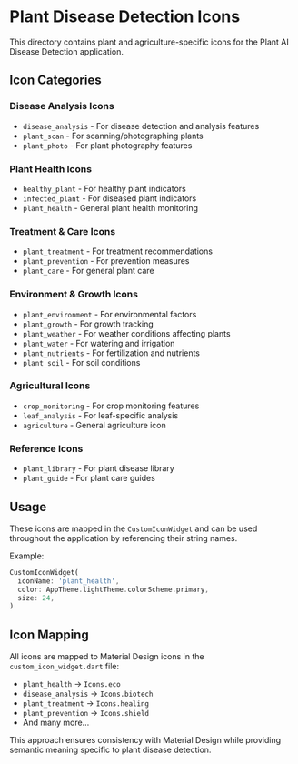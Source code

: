 # Plant Disease Detection Icons

This directory contains plant and agriculture-specific icons for the Plant AI Disease Detection application.

## Icon Categories

### Disease Analysis Icons
- `disease_analysis` - For disease detection and analysis features
- `plant_scan` - For scanning/photographing plants
- `plant_photo` - For plant photography features

### Plant Health Icons
- `healthy_plant` - For healthy plant indicators
- `infected_plant` - For diseased plant indicators
- `plant_health` - General plant health monitoring

### Treatment & Care Icons
- `plant_treatment` - For treatment recommendations
- `plant_prevention` - For prevention measures
- `plant_care` - For general plant care

### Environment & Growth Icons
- `plant_environment` - For environmental factors
- `plant_growth` - For growth tracking
- `plant_weather` - For weather conditions affecting plants
- `plant_water` - For watering and irrigation
- `plant_nutrients` - For fertilization and nutrients
- `plant_soil` - For soil conditions

### Agricultural Icons
- `crop_monitoring` - For crop monitoring features
- `leaf_analysis` - For leaf-specific analysis
- `agriculture` - General agriculture icon

### Reference Icons
- `plant_library` - For plant disease library
- `plant_guide` - For plant care guides

## Usage

These icons are mapped in the `CustomIconWidget` and can be used throughout the application by referencing their string names.

Example:
```dart
CustomIconWidget(
  iconName: 'plant_health',
  color: AppTheme.lightTheme.colorScheme.primary,
  size: 24,
)
```

## Icon Mapping

All icons are mapped to Material Design icons in the `custom_icon_widget.dart` file:
- `plant_health` → `Icons.eco`
- `disease_analysis` → `Icons.biotech`
- `plant_treatment` → `Icons.healing`
- `plant_prevention` → `Icons.shield`
- And many more...

This approach ensures consistency with Material Design while providing semantic meaning specific to plant disease detection.

